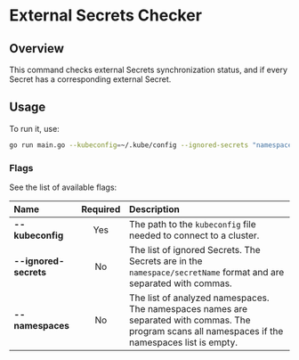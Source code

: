 # External Secrets Checker

## Overview

This command checks external Secrets synchronization status, and if every Secret has a corresponding external Secret.

## Usage

To run it, use:

```bash
go run main.go --kubeconfig=~/.kube/config --ignored-secrets "namespace/secretName,namespace/secretName2"
```

### Flags

See the list of available flags:

| Name                      | Required | Description                                                                                                           |
| :------------------------ | :------: | :-------------------------------------------------------------------------------------------------------------------- |
| **--kubeconfig**          |   Yes    | The path to the `kubeconfig` file needed to connect to a cluster.                                                     |
| **--ignored-secrets**     |    No    | The list of ignored Secrets. The Secrets are in the `namespace/secretName` format and are separated with commas.      |
| **--namespaces**          |    No    | The list of analyzed namespaces. The namespaces names are separated with commas. The program scans all namespaces if the namespaces list is empty. |
